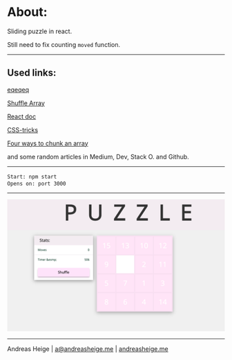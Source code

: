 # About: 
Sliding puzzle in react. 

Still need to fix counting `moved` function.



---
## Used links:
[eqeqeq](https://eslint.org/docs/2.0.0/rules/eqeqeq)

[Shuffle Array](https://www.npmjs.com/package/shuffle-array)

[React doc](https://reactjs.org/docs/react-component.html)

[CSS-tricks](https://css-tricks.com/)

[Four ways to chunk an array](https://medium.com/@Dragonza/four-ways-to-chunk-an-array-e19c889eac4)

and some random articles in Medium, Dev, Stack O. and Github.

---
```
Start: npm start
Opens on: port 3000
```
---
![Screenshot](./screenshot.png)

---

Andreas Heige | a@andreasheige.me | [andreasheige.me](https://andreasheige.me) 

